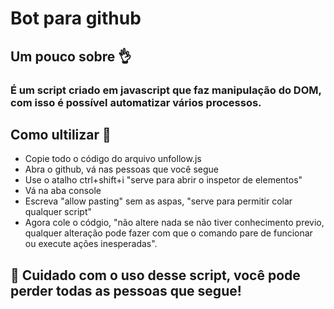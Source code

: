 # **Bot para github**

## **Um pouco sobre 👌**
### É um script criado em javascript que faz manipulação do DOM, com isso é possível automatizar vários processos.

## **Como ultilizar 🤔**
- Copie todo o código do arquivo unfollow.js
- Abra o github, vá nas pessoas que você segue
- Use o atalho ctrl+shift+i "serve para abrir o inspetor de elementos"
- Vá na aba console
- Escreva "allow pasting" sem as aspas, "serve para permitir colar qualquer script"
- Agora cole o códgio, "não altere nada se não tiver conhecimento previo, qualquer alteração pode fazer com que o comando pare de funcionar ou execute ações inesperadas".

## 🚧 Cuidado com o uso desse script, você pode perder todas as pessoas que segue!